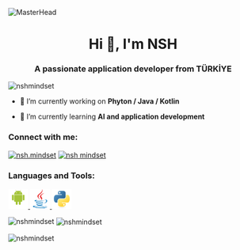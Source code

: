 ![MasterHead](https://media.canva.com/v2/image-resize/format:JPG/height:238/quality:92/uri:ifs%3A%2F%2FM%2F4b29500f-c15d-4ebd-ba54-7808f6bdbf49/watermark:F/width:550?csig=AAAAAAAAAAAAAAAAAAAAAPkF7NepDLYI9EFx8MCIjLmreopbjy3_VhcOP93uSd9t&exp=1756919788&osig=AAAAAAAAAAAAAAAAAAAAAHtM_qcTPJDBAdufRzGaL6KJ_F9dXBS6BXkt2S5ZdMml&signer=media-rpc&x-canva-quality=thumbnail_large)
<h1 align="center">Hi 👋, I'm NSH</h1>
<h3 align="center">A passionate application developer from TÜRKİYE</h3>

<p align="left"> <img src="https://komarev.com/ghpvc/?username=nshmindset&label=Profile%20views&color=0e75b6&style=flat" alt="nshmindset" /> </p>

- 🔭 I’m currently working on **Phyton / Java / Kotlin**

- 🌱 I’m currently learning **AI and application development**

<h3 align="left">Connect with me:</h3>
<p align="left">
<a href="https://instagram.com/nsh.mindset" target="blank"><img align="center" src="https://raw.githubusercontent.com/rahuldkjain/github-profile-readme-generator/master/src/images/icons/Social/instagram.svg" alt="nsh.mindset" height="30" width="40" /></a>
<a href="https://www.youtube.com/c/nsh mindset" target="blank"><img align="center" src="https://raw.githubusercontent.com/rahuldkjain/github-profile-readme-generator/master/src/images/icons/Social/youtube.svg" alt="nsh mindset" height="30" width="40" /></a>
</p>

<h3 align="left">Languages and Tools:</h3>
<p align="left"> <a href="https://developer.android.com" target="_blank" rel="noreferrer"> <img src="https://raw.githubusercontent.com/devicons/devicon/master/icons/android/android-original-wordmark.svg" alt="android" width="40" height="40"/> </a> <a href="https://www.java.com" target="_blank" rel="noreferrer"> <img src="https://raw.githubusercontent.com/devicons/devicon/master/icons/java/java-original.svg" alt="java" width="40" height="40"/> </a> <a href="https://www.python.org" target="_blank" rel="noreferrer"> <img src="https://raw.githubusercontent.com/devicons/devicon/master/icons/python/python-original.svg" alt="python" width="40" height="40"/> </a> </p>

<p><img align="left" src="https://github-readme-stats.vercel.app/api/top-langs?username=nshmindset&show_icons=true&locale=en&layout=compact" alt="nshmindset" /></p>

<p>&nbsp;<img align="center" src="https://github-readme-stats.vercel.app/api?username=nshmindset&show_icons=true&locale=en" alt="nshmindset" /></p>

<p><img align="center" src="https://github-readme-streak-stats.herokuapp.com/?user=nshmindset&" alt="nshmindset" /></p>
